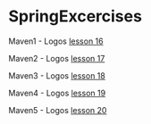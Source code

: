 # SpringExcercises
Maven1 - Logos [lesson 16](https://github.com/ana-radchuk/SpringExcercises/tree/maven1-student)

Maven2 - Logos [lesson 17](https://github.com/ana-radchuk/SpringExcercises/tree/maven2-university)

Maven3 - Logos [lesson 18](https://github.com/ana-radchuk/SpringExcercises/tree/maven3---mvc) 

Maven4 - Logos [lesson 19](https://github.com/ana-radchuk/SpringExcercises/tree/maven4---fileUpload)

Maven5 - Logos [lesson 20](https://github.com/ana-radchuk/SpringExcercises/tree/maven5---springSecurity)

